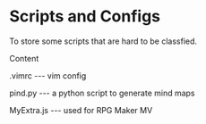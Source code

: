 # Scripts and Configs
To store some scripts that are hard to be classfied.

Content

.vimrc --- vim config

pind.py --- a python script to generate mind maps

MyExtra.js --- used for RPG Maker MV
